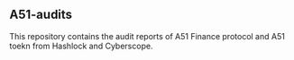 ## A51-audits
This repository contains the audit reports of A51 Finance protocol and A51 toekn from Hashlock and Cyberscope.
